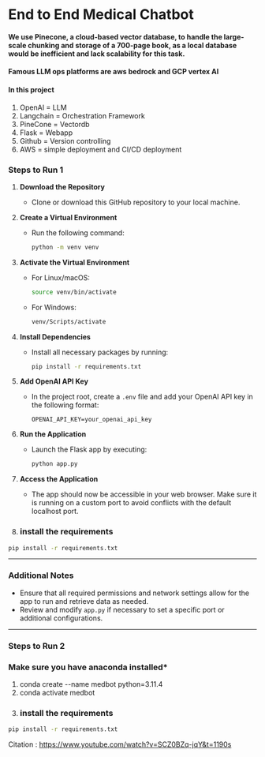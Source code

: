 # End to End Medical Chatbot

#### We use Pinecone, a cloud-based vector database, to handle the large-scale chunking and storage of a 700-page book, as a local database would be inefficient and lack scalability for this task.

#### Famous LLM ops platforms are aws bedrock and GCP vertex AI

#### In this project
1) OpenAI = LLM
2) Langchain = Orchestration Framework
3) PineCone = Vectordb
4) Flask = Webapp
5) Github = Version controlling
6) AWS = simple deployment and CI/CD deployment


### **Steps to Run 1**

1. **Download the Repository**
   - Clone or download this GitHub repository to your local machine.

2. **Create a Virtual Environment**
   - Run the following command:
     ```bash
     python -m venv venv
     ```

3. **Activate the Virtual Environment**
   - For Linux/macOS:
     ```bash
     source venv/bin/activate
     ```
   - For Windows:
     ```bash
     venv/Scripts/activate
     ```

4. **Install Dependencies**
   - Install all necessary packages by running:
     ```bash
     pip install -r requirements.txt
     ```

5. **Add OpenAI API Key**
   - In the project root, create a `.env` file and add your OpenAI API key in the following format:
     ```
     OPENAI_API_KEY=your_openai_api_key
     ```

6. **Run the Application**
   - Launch the Flask app by executing:
     ```bash
     python app.py
     ```

7. **Access the Application**
   - The app should now be accessible in your web browser. Make sure it is running on a custom port to avoid conflicts with the default localhost port.

8. ### install the requirements
```bash
pip install -r requirements.txt
```
---

### **Additional Notes**

- Ensure that all required permissions and network settings allow for the app to run and retrieve data as needed.
- Review and modify `app.py` if necessary to set a specific port or additional configurations.

---

### **Steps to Run 2**

### **Make sure you have anaconda installed***

1) conda create --name medbot python=3.11.4
2) conda activate medbot
3) ### install the requirements
```bash
pip install -r requirements.txt
```


Citation : https://www.youtube.com/watch?v=SCZ0BZq-jqY&t=1190s